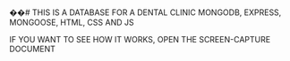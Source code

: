 ��#  THIS IS A DATABASE FOR A DENTAL CLINIC
MONGODB, EXPRESS, MONGOOSE, HTML, CSS AND JS

IF YOU WANT TO SEE HOW IT WORKS, OPEN THE SCREEN-CAPTURE DOCUMENT
